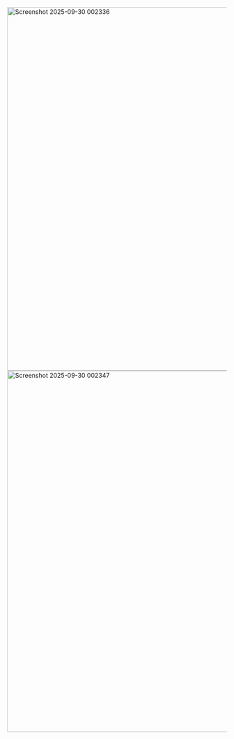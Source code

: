 <img width="703" height="836" alt="Screenshot 2025-09-30 002336" src="https://github.com/user-attachments/assets/63fdf6b9-680c-442c-8083-1f3dd32de98f" />
<img width="607" height="831" alt="Screenshot 2025-09-30 002347" src="https://github.com/user-attachments/assets/73df65e2-4f72-4a9d-9683-e2bbb9592007" />
